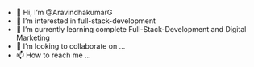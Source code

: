- 👋 Hi, I’m @AravindhakumarG 
- 👀 I’m interested in full-stack-development
- 🌱 I’m currently learning complete Full-Stack-Development and Digital Marketing
- 💞️ I’m looking to collaborate on ...
- 📫 How to reach me ...

<!---
AravindhakumarG/AravindhakumarG is a ✨ special ✨ repository because its `README.md` (this file) appears on your GitHub profile.
You can click the Preview link to take a look at your changes.
--->
